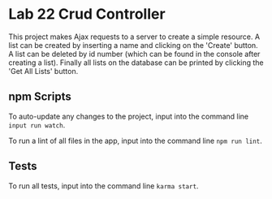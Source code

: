 # Lab 22 Crud Controller

This project makes Ajax requests to a server to create a simple resource.  A list can be created by inserting a name and clicking on the 'Create' button.  A list can be deleted by id number (which can be found in the console after creating a list).  Finally all lists on the database can be printed by clicking the 'Get All Lists' button.

## npm Scripts

To auto-update any changes to the project, input into the command line `input run watch`.

To run a lint of all files in the app, input into the command line `npm run lint`.

## Tests

To run all tests, input into the command line `karma start`.
